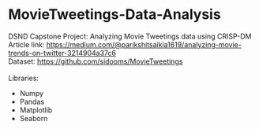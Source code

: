 # MovieTweetings-Data-Analysis
DSND Capstone Project: Analyzing Movie Tweetings data using CRISP-DM
<br>
Article link: https://medium.com/@parikshitsaikia1619/analyzing-movie-trends-on-twitter-3214904a37c6
<br>
Dataset: https://github.com/sidooms/MovieTweetings
<br>
<br>
Libraries:
* Numpy
* Pandas
* Matplotlib
* Seaborn
